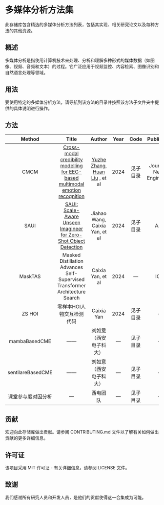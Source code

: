 # 多媒体分析方法集

此存储库包含精选的多媒体分析方法列表，包括其实现、相关研究论文以及每种方法的其他资源。

## 概述

多媒体分析是指使用计算机技术来处理、分析和理解多种形式的媒体数据（如图像、视频、音频和文本）的过程。它广泛应用于视频监控、内容检索、图像识别和自然语言处理等领域。

## 用法

要使用特定的多媒体分析方法，请导航到该方法的目录并按照该方法子文件夹中提供的具体说明进行操作。

## 方法

|       Method       |                            Title                             |                            Author                            | Year |   Code   |          Publication          |
| :----------------: | :----------------------------------------------------------: | :----------------------------------------------------------: | :--: | :------: | :---------------------------: |
|        CMCM        | [Cross-modal credibility modelling for EEG-based multimodal emotion recognition](https://pubmed.ncbi.nlm.nih.gov/38565099/) | [Yuzhe Zhang](https://pubmed.ncbi.nlm.nih.gov/?term=Zhang+Y&cauthor_id=38565099), [Huan Liu](https://pubmed.ncbi.nlm.nih.gov/?term=Liu+H&cauthor_id=38565099) , et al | 2024 | 见子目录 | Journal of Neural Engineering |
|        SAUI        | [SAUI: Scale-Aware Unseen Imagineer for Zero-Shot Object Detection](https://ojs.aaai.org/index.php/AAAI/article/view/28353) |                Jiahao Wang, Caixia Yan, et al                | 2024 | 见子目录 |             AAAI              |
|      MaskTAS       | Masked Distillation Advances Self-Supervised Transformer Architecture Search |                      Caixia Yan, et al                       | 2024 |    —     |             ICLR              |
|       ZS HOI       |                  零样本HOI人物交互检测代码                   |                          Caixia Yan                          | 2024 | 见子目录 |               —               |
|   mambaBasedCME    |                              ——                              |                    刘如意（西安电子科大）                    |  —   | 见子目录 |               —               |
| sentilareBasedCME  |                              ——                              |                    刘如意（西安电子科大）                    |  —   | 见子目录 |               —               |
| 课堂参与度对因分析 |                              —                               |                           西电团队                           |  —   | 见子目录 |               —               |

## 贡献

欢迎向此存储库做出贡献。请参阅 CONTRIBUTING.md 文件以了解有关如何做出贡献的更多详细信息。

## 许可证

该项目采用 MIT 许可证 - 有关详细信息，请参阅 LICENSE 文件。

## 致谢

我们感谢所有研究人员和开发人员，是他们的贡献使得这一合集成为可能。
